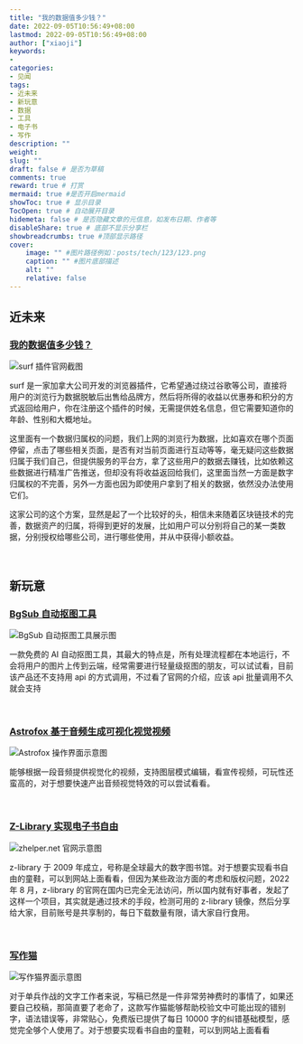 ```yaml
---
title: "我的数据值多少钱？"
date: 2022-09-05T10:56:49+08:00
lastmod: 2022-09-05T10:56:49+08:00
author: ["xiaoji"]
keywords: 
- 
categories: 
- 见闻
tags: 
- 近未来
- 新玩意
- 数据
- 工具
- 电子书
- 写作
description: ""
weight:
slug: ""
draft: false # 是否为草稿
comments: true
reward: true # 打赏
mermaid: true #是否开启mermaid
showToc: true # 显示目录
TocOpen: true # 自动展开目录
hidemeta: false # 是否隐藏文章的元信息，如发布日期、作者等
disableShare: true # 底部不显示分享栏
showbreadcrumbs: true #顶部显示路径
cover:
    image: "" #图片路径例如：posts/tech/123/123.png
    caption: "" #图片底部描述
    alt: ""
    relative: false
---
```





## 近未来

### [我的数据值多少钱？](https://www.joinsurf.com/)

![surf 插件官网截图](e759c587.png)

surf 是一家加拿大公司开发的浏览器插件，它希望通过绕过谷歌等公司，直接将用户的浏览行为数据脱敏后出售给品牌方，然后将所得的收益以优惠券和积分的方式返回给用户，你在注册这个插件的时候，无需提供姓名信息，但它需要知道你的年龄、性别和大概地址。

这里面有一个数据归属权的问题，我们上网的浏览行为数据，比如喜欢在哪个页面停留，点击了哪些相关页面，是否有对当前页面进行互动等等，毫无疑问这些数据归属于我们自己，但提供服务的平台方，拿了这些用户的数据去赚钱，比如依赖这些数据进行精准广告推送，但却没有将收益返回给我们，这里面当然一方面是数字归属权的不完善，另外一方面也因为即使用户拿到了相关的数据，依然没办法使用它们。

这家公司的这个方案，显然是起了一个比较好的头，相信未来随着区块链技术的完善，数据资产的归属，将得到更好的发展，比如用户可以分别将自己的某一类数据，分别授权给哪些公司，进行哪些使用，并从中获得小额收益。

<br/>

## 新玩意

### [BgSub 自动抠图工具](https://bgsub.cn/)

![BgSub 自动抠图工具展示图](0c0c7592.png)

一款免费的 AI 自动抠图工具，其最大的特点是，所有处理流程都在本地运行，不会将用户的图片上传到云端，经常需要进行轻量级抠图的朋友，可以试试看，目前该产品还不支持用 api 的方式调用，不过看了官网的介绍，应该 api 批量调用不久就会支持

<br/>

### [Astrofox 基于音频生成可视化视觉视频](https://astrofox.io/)

![Astrofox 操作界面示意图](bc8c3945.png)

能够根据一段音频提供视觉化的视频，支持图层模式编辑，看宣传视频，可玩性还蛮高的，对于想要快速产出音频视觉特效的可以尝试看看。


<br/>

### [Z-Library 实现电子书自由](https://www.zhelper.net/)

![[zhelper.net](http://zhelper.net/) 官网示意图](f16dd68b.png)

z-library 于 2009 年成立，号称是全球最大的数字图书馆。对于想要实现看书自由的童鞋，可以到网站上面看看，但因为某些政治方面的考虑和版权问题，2022 年 8 月，z-library 的官网在国内已完全无法访问，所以国内就有好事者，发起了这样一个项目，其实就是通过技术的手段，检测可用的 z-library 镜像，然后分享给大家，目前账号是共享制的，每日下载数量有限，请大家自行食用。

<br/>

### [写作猫](https://www.xiezuocat.com/)

![写作猫界面示意图](b340decf.png)

对于单兵作战的文字工作者来说，写稿已然是一件非常劳神费时的事情了，如果还要自己校稿，那简直要了老命了，这款写作猫能够帮助校验文中可能出现的错别字，语法错误等，非常贴心，免费版已提供了每日 10000 字的纠错基础模型，感觉完全够个人使用了。对于想要实现看书自由的童鞋，可以到网站上面看看

<br/>

